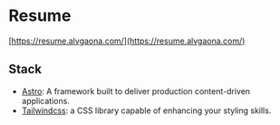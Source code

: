 # Resume

[https://resume.alvgaona.com/](https://resume.alvgaona.com/)

## Stack

- [Astro](https://astro.build): A framework built to deliver production content-driven applications.
- [Tailwindcss](https://tailwindcss.com/): a CSS library capable of enhancing your styling skills.
